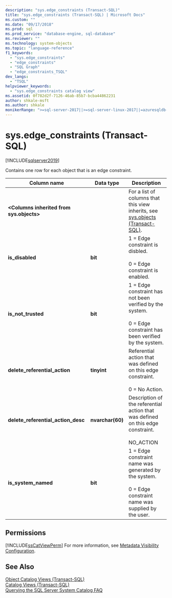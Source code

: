 ```yaml
---
description: "sys.edge_constraints (Transact-SQL)"
title: "sys.edge_constraints (Transact-SQL) | Microsoft Docs"
ms.custom: ""
ms.date: "09/17/2018"
ms.prod: sql
ms.prod_service: "database-engine, sql-database"
ms.reviewer: ""
ms.technology: system-objects
ms.topic: "language-reference"
f1_keywords: 
  - "sys.edge_constraints"
  - "edge_constraints"
  - "SQL Graph"
  - "edge_constraints_TSQL"
dev_langs: 
  - "TSQL"
helpviewer_keywords: 
  - "sys.edge_constraints catalog view"
ms.assetid: 0f782d2f-7126-46ab-85b7-bcba44862231
author: shkale-msft
ms.author: shkale
monikerRange: ">=sql-server-2017||>=sql-server-linux-2017||=azuresqldb-mi-current"
---
```

# sys.edge_constraints (Transact-SQL)
[!INCLUDE[sqlserver2019](../../includes/applies-to-version/sqlserver2019.md)]

Contains one row for each object that is an edge constraint. 
  
|Column name|Data type|Description|  
|-----------------|---------------|-----------------|  
|**\<Columns inherited from sys.objects>**||For a list of columns that this view inherits, see [sys.objects &#40;Transact-SQL&#41;](../../relational-databases/system-catalog-views/sys-objects-transact-sql.md).|  
|**is_disabled**|**bit**|1 = Edge constraint is disbled.<br /><br /> 0 = Edge constraint is enabled.|  
|**is_not_trusted**|**bit**|1 = Edge constraint has not been verified by the system.<br /><br /> 0 = Edge constraint has been verified by the system.|  
|**delete_referential_action**|**tinyint**|Referential action that was defined on this edge constraint.<br /><br />0 = No Action.|  
|**delete_referential_action_desc**|**nvarchar(60)**|Description of the referential action that was defined on this edge constraint.<br /><br />NO_ACTION|  
|**is_system_named**|**bit**|1 = Edge constraint name was generated by the system.<br /><br />0 = Edge constraint name was supplied by the user.|  
  
## Permissions  
 [!INCLUDE[ssCatViewPerm](../../includes/sscatviewperm-md.md)] For more information, see [Metadata Visibility Configuration](../../relational-databases/security/metadata-visibility-configuration.md).  
  
## See Also  
 [Object Catalog Views &#40;Transact-SQL&#41;](../../relational-databases/system-catalog-views/object-catalog-views-transact-sql.md)   
 [Catalog Views &#40;Transact-SQL&#41;](../../relational-databases/system-catalog-views/catalog-views-transact-sql.md)   
 [Querying the SQL Server System Catalog FAQ](../../relational-databases/system-catalog-views/querying-the-sql-server-system-catalog-faq.md)  
  
  
